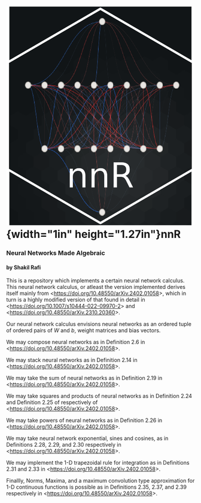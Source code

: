 # ![](images/hex-nnR-4-01.png){width="1in" height="1.27in"}nnR

### Neural Networks Made Algebraic

#### by Shakil Rafi

This is a repository which implements a certain neural network calculus.
This neural network calculus, or atleast the version implemented derives itself mainly from \<<https://doi.org/10.48550/arXiv.2402.01058>\>, which in turn is a highly modified version of that found in detail in \<<https://doi.org/10.1007/s10444-022-09970-2>\> and \<<https://doi.org/10.48550/arXiv.2310.20360>\>.

Our neural network calculus envisions neural networks as an ordered tuple of ordered pairs of $W$ and $b$, weight matrices and bias vectors.

We may compose neural networks as in Definition 2.6 in \<<https://doi.org/10.48550/arXiv.2402.01058>\>.

We may stack neural networks as in Definition 2.14 in \<<https://doi.org/10.48550/arXiv.2402.01058>\>.

We may take the sum of neural networks as in Definition 2.19 in \<<https://doi.org/10.48550/arXiv.2402.01058>\>.

We may take squares and products of neural networks as in Definition 2.24 and Definition 2.25 of respectively of \<<https://doi.org/10.48550/arXiv.2402.01058>\>.

We may take powers of neural networks as in Definition 2.26 in \<<https://doi.org/10.48550/arXiv.2402.01058>\>.

We may take neural network exponential, sines and cosines, as in Definitions 2.28, 2.29, and 2.30 respectively in \<<https://doi.org/10.48550/arXiv.2402.01058>\>.

We may implement the 1-D trapezoidal rule for integration as in Definitions 2.31 and 2.33 in \<<https://doi.org/10.48550/arXiv.2402.01058>\>.

Finallly, Norms, Maxima, and a maximum convolution type approximation for 1-D continuous functions is possible as in Definitions 2.35, 2.37, and 2.39 respectively in \<<https://doi.org/10.48550/arXiv.2402.01058>\>.
